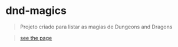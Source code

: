 # dnd-magics

> Projeto criado para listar as magias de Dungeons and Dragons

> [see the page](https://heldsonluiz.github.io/dnd-magics/)

